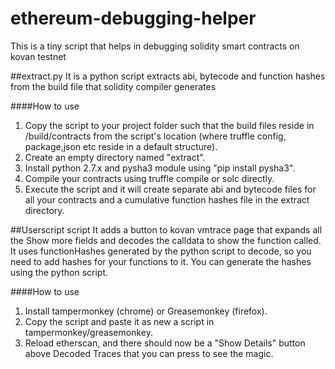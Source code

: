 # ethereum-debugging-helper
This is a tiny script that helps in debugging solidity smart contracts on kovan testnet

##extract.py
It is a python script extracts abi, bytecode and function hashes from the build file that solidity compiler generates

####How to use
1. Copy the script to your project folder such that the build files reside in /build/contracts from the script's location (where truffle config, package,json etc reside in a default structure).
2. Create an empty directory named "extract".
3. Install python 2.7.x and pysha3 module using "pip install pysha3".
4. Compile your contracts using truffle compile or solc directly.
5. Execute the script and it will create separate abi and bytecode files for all your contracts and a cumulative function hashes file in the extract directory.


##Userscript script
It adds a button to kovan vmtrace page that expands all the Show more fields and decodes the calldata to show the function called.
It uses functionHashes generated by the python script to decode, so you need to add hashes for your functions to it. You can generate the hashes using the python script.

####How to use
1. Install tampermonkey (chrome) or Greasemonkey (firefox).
2. Copy the script and paste it as new a script in tampermonkey/greasemonkey.
3. Reload etherscan, and there should now be a "Show Details" button above Decoded Traces that you can press to see the magic.
